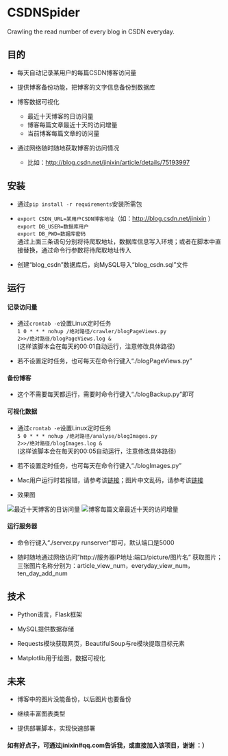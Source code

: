 # CSDNSpider
Crawling the read number of every blog in CSDN everyday.


## 目的  
* 每天自动记录某用户的每篇CSDN博客访问量

* 提供博客备份功能，把博客的文字信息备份到数据库

* 博客数据可视化
    * 最近十天博客的日访问量
    * 博客每篇文章最近十天的访问增量
    * 当前博客每篇文章的访问量

* 通过网络随时随地获取博客的访问情况
    * 比如：http://blog.csdn.net/jinixin/article/details/75193997

## 安装
* 通过<code>pip install -r requirements</code>安装所需包

* <code>export CSDN_URL=某用户CSDN博客地址</code>（如：http://blog.csdn.net/jinixin ）  
<code>export DB_USER=数据库用户</code>  
<code>export DB_PWD=数据库密码</code>  
通过上面三条语句分别将待爬取地址，数据库信息写入环境；或者在脚本中直接替换，通过命令行参数将待爬取地址传入

* 创建“blog_csdn”数据库后，向MySQL导入“blog_csdn.sql”文件


## 运行
#### 记录访问量
* 通过<code>crontab -e</code>设置Linux定时任务  
<code>1 0 * * * nohup /绝对路径/crawler/blogPageViews.py 2>>/绝对路径/blogPageViews.log &</code>  
(这样该脚本会在每天的00:01自动运行，注意修改具体路径)

* 若不设置定时任务，也可每天在命令行键入“./blogPageViews.py”

#### 备份博客
* 这个不需要每天都运行，需要时命令行键入“./blogBackup.py”即可

#### 可视化数据
* 通过<code>crontab -e</code>设置Linux定时任务  
<code>5 0 * * * nohup /绝对路径/analyse/blogImages.py 2>>/绝对路径/blogImages.log &</code>  
(这样该脚本会在每天的00:05自动运行，注意修改具体路径)

* 若不设置定时任务，也可每天在命令行键入“./blogImages.py”

* Mac用户运行时若报错，请参考该[链接](https://stackoverflow.com/questions/21784641/installation-issue-with-matplotlib-python)；图片中文乱码，请参考该[链接](https://www.zhihu.com/question/25404709)  

* 效果图  

![最近十天博客的日访问量](http://i4.buimg.com/596409/a3b23dcec3ecb4e9.png)
![博客每篇文章最近十天的访问增量 ](http://i4.buimg.com/596409/f5c8fc3682dba249.png)

#### 运行服务器
* 命令行键入“./server.py runserver”即可，默认端口是5000  

* 随时随地通过网络访问”http://服务器IP地址:端口/picture/图片名”  获取图片；三张图片名称分别为：article_view_num，everyday_view_num，ten_day_add_num


## 技术
* Python语言，Flask框架  

* MySQL提供数据存储  

* Requests模块获取网页，BeautifulSoup与re模块提取目标元素  

* Matplotlib用于绘图，数据可视化

## 未来
* 博客中的图片没能备份，以后图片也要备份

* 继续丰富图表类型

* 提供部署脚本，实现快速部署

#### 如有好点子，可通过jinixin#qq.com告诉我，或直接加入该项目，谢谢 ：）


